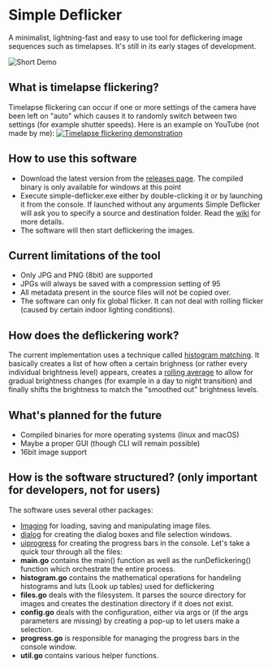# Simple Deflicker
A minimalist, lightning-fast and easy to use tool for deflickering image sequences such as timelapses.
It's still in its early stages of development.

![Short Demo](demo_clouds.gif)

## What is timelapse flickering?
Timelapse flickering can occur if one or more settings of the camera have been left on "auto" which causes it to randomly switch between two settings (for example shutter speeds). Here is an example on YouTube (not made by me):
[![Timelapse flickering demonstration](https://img.youtube.com/vi/t56jdLtke64/0.jpg)](https://www.youtube.com/watch?v=t56jdLtke64)

## How to use this software
* Download the latest version from the [releases page](https://github.com/StruffelProductions/simple-deflicker/releases). The compiled binary is only available for windows at this point
* Execute simple-deflicker.exe either by double-clicking it or by launching it from the console. If launched without any arguments Simple Deflicker will ask you to specify a source and destination folder. Read the [wiki](https://github.com/StruffelProductions/simple-deflicker/wiki) for more details.
* The software will then start deflickering the images.

## Current limitations of the tool
* Only JPG and PNG (8bit) are supported
* JPGs will always be saved with a compression setting of 95
* All metadata present in the source files will not be copied over.
* The software can only fix global flicker. It can not deal with rolling flicker (caused by certain indoor lighting conditions).

## How does the deflickering work?
The current implementation uses a technique called [histogram matching](https://en.wikipedia.org/wiki/Histogram_matching). It basically creates a list of how often a certain brighness (or rather every individual brightness level) appears, creates a [rolling average](https://en.wikipedia.org/wiki/Moving_average) to allow for gradual brightness changes (for example in a day to night transition) and finally shifts the brightness to match the "smoothed out" brightness levels.

## What's planned for the future
* Compiled binaries for more operating systems (linux and macOS)
* Maybe a proper GUI (though CLI will remain possible)
* 16bit image support

## How is the software structured? (only important for developers, not for users)
The software uses several other packages:
* [Imaging](https://github.com/disintegration/imaging) for loading, saving and manipulating image files.
* [dialog](https://github.com/sqweek/dialog) for creating the dialog boxes and file selection windows.
* [uiprogress](https://github.com/gosuri/uiprogress) for creating the progress bars in the console.
Let's take a quick tour through all the files:
* **main.go** contains the main() function as well as the runDeflickering() function which orchestrate the entire process.
* **histogram.go** contains the mathematical operations for handeling histograms and luts (Look up tables) used for deflickering
* **files.go** deals with the filesystem. It parses the source directory for images and creates the destination directory if it does not exist.
* **config.go** deals with the configuration, either via args or (if the args parameters are missing) by creating a pop-up to let users make a selection.
* **progress.go** is responsible for managing the progress bars in the console window.
* **util.go** contains various helper functions.
